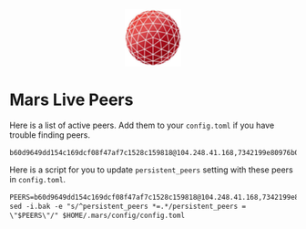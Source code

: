 <p align="center">
  <img height="100" height="auto" src="https://raw.githubusercontent.com/Nodeist/Kurulumlar/main/logos/mars.png">
</p>


# Mars Live Peers
Here is a list of active peers. Add them to your `config.toml` if you have trouble finding peers.
```
b60d9649dd154c169dcf08f47af7c1528c159818@104.248.41.168,7342199e80976b052d8506cc5a56d1f9a1cbb486@65.21.89.54:65.21.89.54:26653,719cf7e8f7640a48c782599475d4866b401f2d34@51.254.197.170,9847d03c789d9c87e84611ebc3d6df0e6123c0cc@91.194.30.203,cec7501f438e2700573cdd9d45e7fb5116ba74b9@176.9.51.55,fe8d614aa5899a97c11d0601ef50c3e7ce17d57b@65.108.233.109,e12bc490096d1b5f4026980f05a118c82e81df2a@85.17.6.142,6bf4d284761f63d9c609deb1cb37d74d43b6aca7@207.180.253.242,8f50c04195cc82d0da34e33cfeb0daa694b14479@65.108.105.48
```

Here is a script for you to update `persistent_peers` setting with these peers in `config.toml`.

```
PEERS=b60d9649dd154c169dcf08f47af7c1528c159818@104.248.41.168,7342199e80976b052d8506cc5a56d1f9a1cbb486@65.21.89.54:65.21.89.54:26653,719cf7e8f7640a48c782599475d4866b401f2d34@51.254.197.170,9847d03c789d9c87e84611ebc3d6df0e6123c0cc@91.194.30.203,cec7501f438e2700573cdd9d45e7fb5116ba74b9@176.9.51.55,fe8d614aa5899a97c11d0601ef50c3e7ce17d57b@65.108.233.109,e12bc490096d1b5f4026980f05a118c82e81df2a@85.17.6.142,6bf4d284761f63d9c609deb1cb37d74d43b6aca7@207.180.253.242,8f50c04195cc82d0da34e33cfeb0daa694b14479@65.108.105.48
sed -i.bak -e "s/^persistent_peers *=.*/persistent_peers = \"$PEERS\"/" $HOME/.mars/config/config.toml

```
